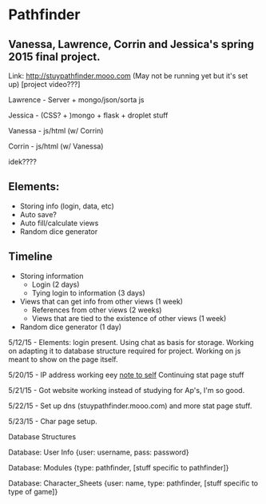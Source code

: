 # Pathfinder
Vanessa, Lawrence, Corrin and Jessica's spring 2015 final project.
----
Link: <a href="http://stuypathfinder.mooo.com">http://stuypathfinder.mooo.com</a> (May not be running yet but it's set up)
[project video???]

Lawrence - Server + mongo/json/sorta js

Jessica - (CSS? + )mongo + flask + droplet stuff

Vanessa - js/html (w/ Corrin)

Corrin - js/html (w/ Vanessa)

idek????

Elements:
------
* Storing info (login, data, etc)
 * Auto save?
* Auto fill/calculate views
* Random dice generator

Timeline
-----
* Storing information
  *	Login (2 days)
  *	Tying login to information (3 days)
* Views that can get info from other views (1 week)
  *	References from other views (2 weeks)
  *	Views that are tied to the existence of other views (1 week)
* Random dice generator (1 day)

5/12/15 - Elements: login present. Using chat as basis for storage. Working on adapting it to database structure required for project. Working on js meant to show on the page itself.

5/20/15 - IP address working eey
<a href = "http://freedns.afraid.org/subdomain/">note to self</a> Continuing stat page stuff

5/21/15 - Got website working instead of studying for Ap's, I'm so good.

5/22/15 - Set up dns (stuypathfinder.mooo.com) and more stat page stuff.

5/23/15 - Char page setup.


Database Structures

Database: User Info
{user: username,
pass: password}

Database: Modules
{type: pathfinder,
[stuff specific to pathfinder]}

Database: Character_Sheets
{user: name, 
type: pathfinder,
[stuff specific to type of game]}
